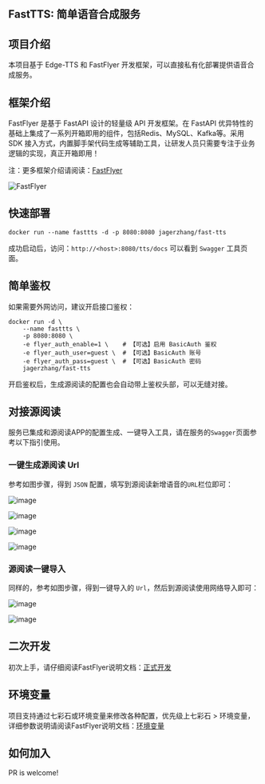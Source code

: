 ## FastTTS: 简单语音合成服务

## 项目介绍
本项目基于 Edge-TTS 和 FastFlyer 开发框架，可以直接私有化部署提供语音合成服务。

## 框架介绍
FastFlyer 是基于 FastAPI 设计的轻量级 API 开发框架。在 FastAPI 优异特性的基础上集成了一系列开箱即用的组件，包括Redis、MySQL、Kafka等。采用 SDK 接入方式，内置脚手架代码生成等辅助工具，让研发人员只需要专注于业务逻辑的实现，真正开箱即用！

注：更多框架介绍请阅读：[FastFlyer](https://github.com/jagerzhang/fastflyer)

![FastFlyer](logo.png)

## 快速部署

```
docker run --name fasttts -d -p 8080:8080 jagerzhang/fast-tts 
```
成功启动后，访问：`http://<host>:8080/tts/docs` 可以看到 `Swagger` 工具页面。

## 简单鉴权

如果需要外网访问，建议开启接口鉴权：

```
docker run -d \
    --name fasttts \
    -p 8080:8080 \
    -e flyer_auth_enable=1 \    # 【可选】启用 BasicAuth 鉴权
    -e flyer_auth_user=guest \  # 【可选】BasicAuth 账号 
    -e flyer_auth_pass=guest \  # 【可选】BasicAuth 密码
    jagerzhang/fast-tts 
```

开启鉴权后，生成源阅读的配置也会自动带上鉴权头部，可以无缝对接。

## 对接源阅读

服务已集成和源阅读APP的配置生成、一键导入工具，请在服务的`Swagger`页面参考以下指引使用。

### 一键生成源阅读 Url

参考如图步骤，得到 `JSON` 配置，填写到源阅读新增语音的`URL`栏位即可：

![image](static/doc1.png)

![image](static/doc2.png)

![image](static/doc3.png)

![image](static/doc4.png)

### 源阅读一键导入

同样的，参考如图步骤，得到一键导入的 `Url`，然后到源阅读使用网络导入即可：

![image](static/doc5.png)

![image](static/doc6.png)

## 二次开发

初次上手，请仔细阅读FastFlyer说明文档：[正式开发](https://github.com/jagerzhang/fastflyer#正式开发)

## 环境变量
项目支持通过七彩石或环境变量来修改各种配置，优先级上七彩石 > 环境变量，详细参数说明请阅读FastFlyer说明文档：[环境变量](https://github.com/jagerzhang/fastflyer#环境变量)

## 如何加入
PR is welcome!
